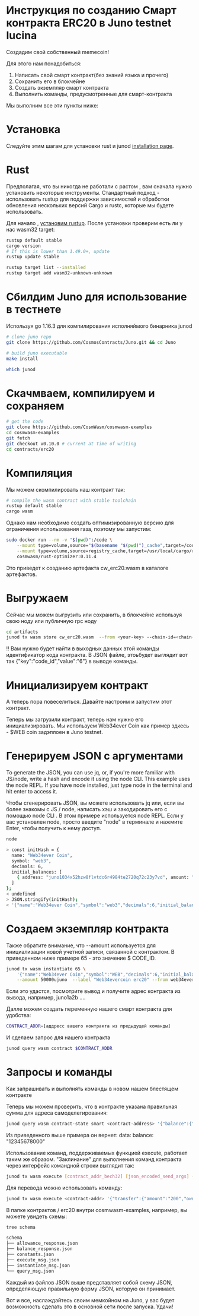 # Инструкция по созданию Смарт контракта ERC20 в Juno testnet lucina
Создадим свой собственный memecoin!

Для этого нам понадобиться:
1. Написать свой смарт контракт(без знаний языка и прочего)
2. Сохранить его в блокчейне
3. Создать экземпляр смарт контракта
4. Выполнить команды, предусмотренные для смарт-контракта

Мы выполним все эти пункты ниже:

# Установка

Следуйте этим шагам для установки rust и junod [installation page](https://docs.junochain.com/smart-contracts/installation).


# Rust

Предполагая, что вы никогда не работали с растом , вам сначала нужно установить некоторые инструменты. Стандартный подход - использовать rustup для поддержки зависимостей и обработки обновления нескольких версий Cargo и rustc, которые мы будете использовать.



Для начало , [установим rustup](https://rustup.rs/). После установки проверим есть ли у нас wasm32 target:

```bash
rustup default stable
cargo version
# If this is lower than 1.49.0+, update
rustup update stable

rustup target list --installed
rustup target add wasm32-unknown-unknown
```
# Сбилдим Juno для использование в тестнете
Используя go 1.16.3 для компилирования исполняймого бинарника junod 
```bash
# clone juno repo
git clone https://github.com/CosmosContracts/Juno.git && cd Juno

# build juno executable
make install

which junod
```
# Скачмваем, компилируем и сохраняем


```bash
# get the code
git clone https://github.com/CosmWasm/cosmwasm-examples
cd cosmwasm-examples
git fetch
git checkout v0.10.0 # current at time of writing
cd contracts/erc20
```
# Компиляция
Мы можем скомпилировать наш контракт так:

```bash
# compile the wasm contract with stable toolchain
rustup default stable
cargo wasm
```
Однако нам необходимо создать оптимизированную версию для ограничения использования газа, поэтому мы запустим:

```bash
sudo docker run --rm -v "$(pwd)":/code \
    --mount type=volume,source="$(basename "$(pwd)")_cache",target=/code/target \
    --mount type=volume,source=registry_cache,target=/usr/local/cargo/registry \
    cosmwasm/rust-optimizer:0.11.4
```

Это приведет к созданию артефакта cw_erc20.wasm в каталоге артефактов. 

# Выгружаем
Сейчас мы можем выгрузить или сохранить, в блокчейне используя свою ноду или публичную rpc ноду 

```bash
cd artifacts
junod tx wasm store cw_erc20.wasm  --from <your-key> --chain-id=<chain-id> --gas auto
```
!! Вам нужно будет найти в выходных данных этой команды идентификатор кода контракта.
В JSON файле, этоьбудет выглядит вот так  {"key":"code_id","value":"6"} в выводе команды.


# Инициализируем контракт
А теперь пора повеселиться. Давайте настроим и запустим этот контракт.

Теперь мы загрузили контракт, теперь нам нужно его инициализировать.
Мы используем Web34ever Coin как пример здкесь - $WEB coin задэплоен в Juno testnet.

# Генерируем JSON с аргументами

To generate the JSON, you can use jq, or, if you're more familiar with JS/node, write a hash and encode it using the node CLI.
This example uses the node REPL. If you have node installed, just type node in the terminal and hit enter to access it.

Чтобы сгенерировать JSON, вы можете использовать jq или, если вы более знакомы с JS / node, написать хэш и закодировать его с помощью node CLI .
В этом примере используется node REPL. Если у вас установлен node, просто введите "node" в терминале и нажмите Enter, чтобы получить к нему доступ.
```bash
node
```
```bash
> const initHash = {
  name: "Web34ever Coin",
  symbol: "web3",
  decimals: 6,
  initial_balances: [
    { address: "juno1034x52hzw8flvtdc6r4984te2720q72c23y7vd", amount: "12345678000"},
  ]
};
< undefined
> JSON.stringify(initHash);
< '{"name":"Web34ever Coin","symbol":"web3","decimals":6,"initial_balances":[{"address":"juno1034x52hzw8flvtdc6r4984te2720q72c23y7vd","amount":"12345678000"}]}'
```
# Создаем экземпляр контракта

Также обратите внимание, что --amount используется для инициализации новой учетной записи, связанной с контрактом.
В приведенном ниже примере 65 - это значение $ CODE_ID.

```bash
junod tx wasm instantiate 65 \
    '{"name":"Web34ever Coin","symbol":"WEB","decimals":6,"initial_balances":[{"address":"<validator-self-delegate-address>","amount":"12345678000"}]}' \
    --amount 50000ujuno  --label "Web34evercoin erc20" --from web34ever --chain-id lucina --gas auto -y
```

Если это удастся, посмотрите вывод и получите адрес контракта из вывода, например, juno1a2b ....

Далле можем создать переменную нашего смарт контракта для удобства:
```bash
CONTRACT_ADDR=[аддресс вашего контракта из предыдущей команды]
```
И сделаем запрос для нашего контракта

```bash
junod query wasm contract $CONTRACT_ADDR
```

# Запросы и команды
Как запрашивать и выполнять команды в новом нашем блестящем контракте

Теперь мы можем проверить, что в контракте указана правильная сумма для адреса самоделегирования:

```bash
junod query wasm contract-state smart <contract-address> '{"balance":{"address":"<validator-self-delegate-address>"}}'
```
Из приведенного выше примера он вернет:
data:
  balance: "12345678000"
  
Использование команд, поддерживаемых функцией execute, работает таким же образом. "Заклинание" для выполнения команд контракта через интерфейс командной строки выглядит так:

```bash
junod tx wasm execute [contract_addr_bech32] [json_encoded_send_args] --amount [coins,optional] [flags]
```
Для перевода можно использовать команду:

```bash
junod tx wasm execute <contract-addr> '{"transfer":{"amount":"200","owner":"<validator-self-delegate-address>","recipient":"<recipient-address>"}}' --from <your-key> --chain-id <chain-id>
```
В папке контрактов / erc20 внутри cosmwasm-examples, например, вы можете увидеть схемы:

```bash
tree schema

schema
├── allowance_response.json
├── balance_response.json
├── constants.json
├── execute_msg.json
├── instantiate_msg.json
└── query_msg.json
```
Каждый из файлов JSON выше представляет собой схему JSON, определяющую правильную форму JSON, которую он принимает.

Вот и все, наслаждайтесь своим мемкойном на Juno, у вас будет возможность сделать это в основной сети после запуска. Удачи!

